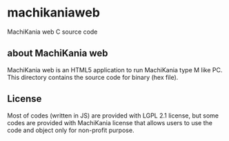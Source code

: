 # machikaniaweb
MachiKania web C source code

## about MachiKania web
MachiKania web is an HTML5 application to run MachiKania type M like PC. This directory contains the source code for binary (hex file).

## License
Most of codes (written in JS) are provided with LGPL 2.1 license, but some codes are provided with MachiKania license that allows users to use the code and object only for non-profit purpose.
